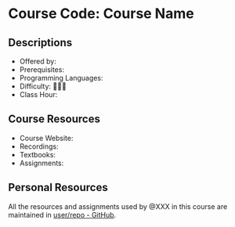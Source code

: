 # Course Code: Course Name

## Descriptions

- Offered by:
- Prerequisites:
- Programming Languages:
- Difficulty: 🌟🌟🌟
- Class Hour:

<!-- 
        Introduce the course in a paragraph or two, including but not limited to:
        (1) The technical knowledge covered in lectures
        (2) Its differences and features compared to similar courses
        (3) Your personal experiences and feelings after studying this course
        (4) Caveats about studying this course on your own (pitfalls, difficulty warnings, etc.)
        (5) ... ...
-->

## Course Resources

- Course Website:
- Recordings:
- Textbooks:
- Assignments:

## Personal Resources

All the resources and assignments used by @XXX in this course are maintained in [user/repo - GitHub](https://github.com/user/repo).
